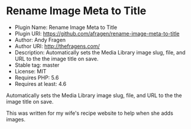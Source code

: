 # Rename Image Meta to Title

* Plugin Name:       Rename Image Meta to Title
* Plugin URI:        https://github.com/afragen/rename-image-meta-to-title
* Author:            Andy Fragen
* Author URI:        http://thefragens.com/
* Description:       Automatically sets the Media Library image slug, file, and URL to the the image title on save.
* Stable tag:        master
* License:           MIT
* Requires PHP:      5.6
* Requires at least: 4.6

Automatically sets the Media Library image slug, file, and URL to the the image title on save.

This was written for my wife's recipe website to help when she adds images.
